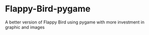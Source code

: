 # Flappy-Bird-pygame
A better version of Flappy Bird using pygame with more investment in graphic and images
